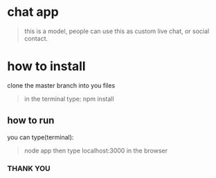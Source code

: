 # chat app #
>this is a model, people can use this as custom live chat, or social contact.


# how to install #

clone the master branch into you files  
>in the terminal type:
>npm install
## how to run  ##
you can type(terminal):
>node app 
>then type localhost:3000    in the browser


### THANK YOU ###
